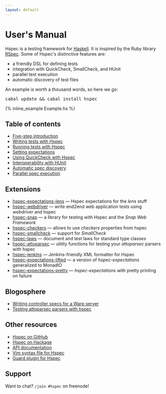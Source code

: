 ```yaml
---
layout: default
---
```


# User's Manual

Hspec is a testing framework for [Haskell](http://www.haskell.org/).  It is
inspired by the Ruby library [RSpec](http://rspec.info/).  Some of Hspec's
distinctive features are:

 * a friendly DSL for defining tests
 * integration with QuickCheck, SmallCheck, and HUnit
 * parallel test execution
 * automatic discovery of test files

An example is worth a thousand words, so here we go:

<pre><kbd class="shell-input">cabal update && cabal install hspec</kbd></pre>

{% inline_example Example.hs %}

## Table of contents

* [Five-step introduction](getting-started.html)
* [Writing tests with Hspec](writing-specs.html)
* [Running tests with Hspec](running-specs.html)
* [Setting expectations](expectations.html)
* [Using QuickCheck with Hspec](quickcheck.html)
* [Interoperability with HUnit](hunit.html)
* [Automatic spec discovery](hspec-discover.html)
* [Parallel spec execution](parallel-spec-execution.html)

## Extensions

* [hspec-expectations-lens](http://hackage.haskell.org/package/hspec-expectations-lens) — Hspec expectations for the _lens_ stuff
* [hspec-webdriver](http://hackage.haskell.org/package/hspec-webdriver) — write end2end web application tests using _webdriver_ and hspec
* [hspec-snap](http://hackage.haskell.org/package/hspec-snap) — a library for testing with Hspec and the _Snap Web Framework_
* [hspec-checkers](http://hackage.haskell.org/package/hspec-checkers) — allows to use _checkers_ properties from hspec
* [hspec-smallcheck](http://hackage.haskell.org/package/hspec-smallcheck) — support for _SmallCheck_
* [hspec-laws](http://hackage.haskell.org/package/hspec-laws) — document and test laws for standard type classes
* [hspec-attoparsec](http://hackage.haskell.org/package/hspec-attoparsec) — utility functions for testing your _attoparsec_ parsers with hspec
* [hspec-jenkins](http://hackage.haskell.org/package/hspec-jenkins) — Jenkins-friendly XML formatter for Hspec
* [hspec-expectations-lifted](http://hackage.haskell.org/package/hspec-expectations-lifted) — a version of _hspec-expectations_ generalized to MonadIO
* [hspec-expectations-pretty](http://hackage.haskell.org/package/hspec-expectations-pretty) — _hspec-expectations_ with pretty printing on failure

## Blogosphere

* [Writing controller specs for a Warp server](http://begriffs.com/posts/2014-10-19-warp-server-controller-test.html)
* [Testing attoparsec parsers with hspec](http://alpmestan.com/posts/2014-06-18-testing-attoparsec-parsers-with-hspec.html)

## Other resources

* [Hspec on GitHub](https://github.com/hspec/hspec)
* [Hspec on Hackage](http://hackage.haskell.org/package/hspec)
* [API documentation](http://hackage.haskell.org/packages/archive/hspec/latest/doc/html/Test-Hspec.html)
* [Vim syntax file for Hspec](https://github.com/hspec/hspec.vim#readme)
* [Guard plugin for Hspec](http://rubygems.org/gems/guard-haskell)

## Support

Want to chat? `/join #hspec` on freenode!

